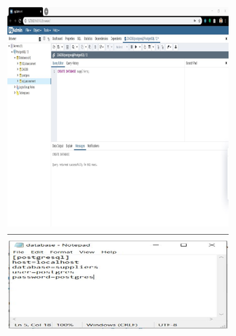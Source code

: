<p align="center">
  <img width="1000" height="500" src="https://github.com/ankur715/SQL/blob/master/python/postgres/create%20database.JPG"> 
</p>


---

<p align="center">
  <img width="500" height="200" src="https://github.com/ankur715/SQL/blob/master/python/postgres/database%20ini.JPG"> 
</p>
